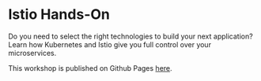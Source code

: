 # Istio Hands-On

Do you need to select the right technologies to build your next application? Learn how Kubernetes and Istio give you full control over your microservices. 

This workshop is published on Github Pages [here](https://harald-u.github.io/istio-handson/).
